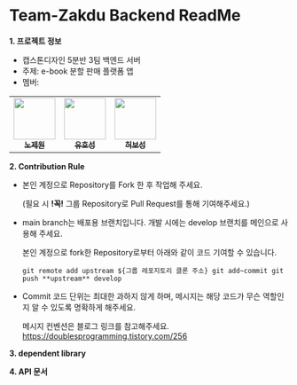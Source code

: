 # Team-Zakdu Backend ReadMe

**1. 프로젝트 정보** 
- 캡스톤디자인 5분반 3팀 백엔드 서버
- 주제: e-book 분할 판매 플랫폼 앱
- 멤버: 
<table>
  <tr>
    <td align="center"><a href="https://github.com/JEwon98"><img src="https://avatars.githubusercontent.com/u/33649813?v=4" width="75px;"/><br/><sub><b>노제원</b></sub></a></td>
     <td align="center"><a href="https://github.com/Youhoseong"><img src="https://avatars.githubusercontent.com/u/33655186?v=4" width="75px;"/><br/><sub><b>유호성</b></sub></a></td>
    <td align="center"><a href="https://github.com/heoboseong7"><img src="https://avatars.githubusercontent.com/u/29909282?v=4" width="75px;" /><br/><sub><b>허보성</b></sub></a></td>
  </tr>
</table>




**2. Contribution Rule**
- 본인 계정으로 Repository를 Fork 한 후 작업해 주세요. 
  
  (필요 시 **!꼭!** 그룹 Repository로 Pull Request를 통해 기여해주세요.)


- main branch는 배포용 브랜치입니다. 개발 시에는 develop 브랜치를 메인으로 사용해 주세요.

   본인 계정으로 fork한 Repository로부터 아래와 같이 코드 기여할 수 있습니다.
  
  `
  git remote add upstream ${그룹 레포지토리 클론 주소}
  git add~commit
  git push **upstream** develop
  `
  

- Commit 코드 단위는 최대한 과하지 않게 하며, 메시지는 해당 코드가 무슨 역할인지 알 수 있도록 명확하게 해주세요.
  
  메시지 컨벤션은 블로그 링크를 참고해주세요. https://doublesprogramming.tistory.com/256 
  


**3. dependent library**

**4. API 문서**
